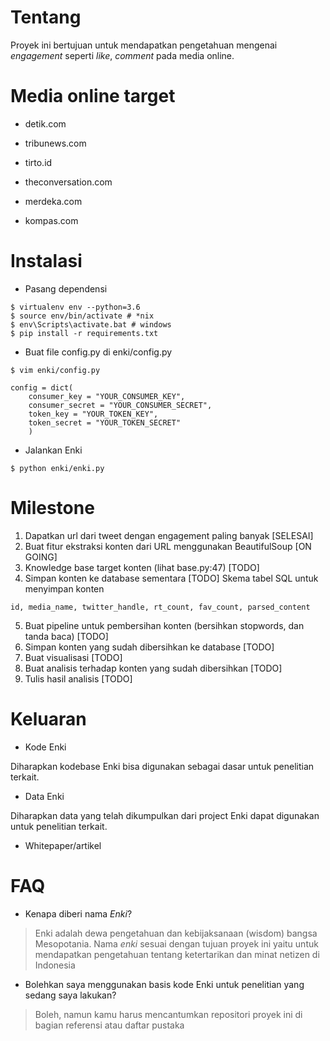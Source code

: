 # Tentang

Proyek ini bertujuan untuk mendapatkan pengetahuan mengenai *engagement* seperti *like*, *comment* pada media online. 


# Media online target

- detik.com

- tribunews.com

- tirto.id 

- theconversation.com

- merdeka.com

- kompas.com 

# Instalasi 

- Pasang dependensi

```
$ virtualenv env --python=3.6
$ source env/bin/activate # *nix
$ env\Scripts\activate.bat # windows
$ pip install -r requirements.txt
```

- Buat file config.py di enki/config.py

```
$ vim enki/config.py

config = dict(
	consumer_key = "YOUR_CONSUMER_KEY",
	consumer_secret = "YOUR_CONSUMER_SECRET",
	token_key = "YOUR_TOKEN_KEY",
	token_secret = "YOUR_TOKEN_SECRET"
	)
```

- Jalankan Enki

```
$ python enki/enki.py
```

# Milestone

1. Dapatkan url dari tweet dengan engagement paling banyak [SELESAI]
2. Buat fitur ekstraksi konten dari URL menggunakan BeautifulSoup [ON GOING]
3. Knowledge base target konten (lihat base.py:47) [TODO]
4. Simpan konten ke database sementara [TODO] Skema tabel SQL untuk menyimpan konten
```
id, media_name, twitter_handle, rt_count, fav_count, parsed_content
``` 
5. Buat pipeline untuk pembersihan konten (bersihkan stopwords, dan tanda baca) [TODO]
6. Simpan konten yang sudah dibersihkan ke database [TODO]
7. Buat visualisasi [TODO]
8. Buat analisis terhadap konten yang sudah dibersihkan [TODO]
9. Tulis hasil analisis [TODO]

# Keluaran

- Kode Enki

Diharapkan kodebase Enki bisa digunakan sebagai dasar untuk penelitian terkait.


- Data Enki

Diharapkan data yang telah dikumpulkan dari project Enki dapat digunakan untuk penelitian terkait.

- Whitepaper/artikel

# FAQ

- Kenapa diberi nama *Enki*?
 > Enki adalah dewa pengetahuan dan kebijaksanaan (wisdom) bangsa Mesopotania. Nama *enki* sesuai dengan tujuan proyek ini yaitu untuk mendapatkan pengetahuan tentang ketertarikan dan minat netizen di Indonesia  

- Bolehkan saya menggunakan basis kode Enki untuk penelitian yang sedang saya lakukan? 
> Boleh, namun kamu harus mencantumkan repositori proyek ini di bagian referensi atau daftar pustaka 



